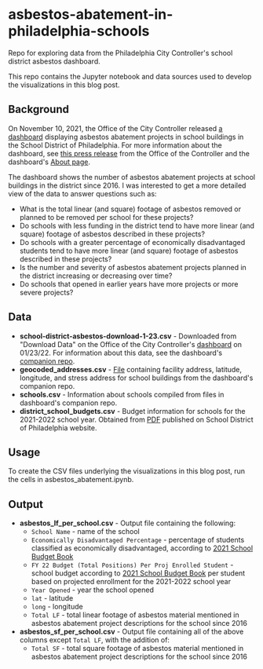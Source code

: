 # asbestos-abatement-in-philadelphia-schools
Repo for exploring data from the Philadelphia City Controller's school district asbestos dashboard.

This repo contains the Jupyter notebook and data sources used to develop the visualizations in this blog post.

## Background

On November 10, 2021, the Office of the City Controller released [a dashboard](https://controller.phila.gov/philadelphia-audits/interactive-asbestos-dashboard/#/) displaying asbestos abatement projects in school buildings in the School District of Philadelphia. For more information about the dashboard, see [this press release](https://controller.phila.gov/city-controllers-office-releases-dashboard-on-school-district-asbestos-projects/) from the Office of the Controller and the dashboard's [About page](https://controller.phila.gov/philadelphia-audits/interactive-asbestos-dashboard/#/about).

The dashboard shows the number of asbestos abatement projects at school buildings in the district since 2016. I was interested to get a more detailed view of the data to answer questions such as:

* What is the total linear (and square) footage of asbestos removed or planned to be removed per school for these projects?
* Do schools with less funding in the district tend to have more linear (and square) footage of asbestos described in these projects?
* Do schools with a greater percentage of economically disadvantaged students tend to have more linear (and square) footage of asbestos described in these projects?
* Is the number and severity of asbestos abatement projects planned in the district increasing or decreasing over time?
* Do schools that opened in earlier years have more projects or more severe projects?

## Data

* __school-district-asbestos-download-1-23.csv__ - Downloaded from "Download Data" on the Office of the City Controller's [dashboard](https://controller.phila.gov/philadelphia-audits/interactive-asbestos-dashboard/#/) on 01/23/22. For information about this data, see the dashboard's [companion repo](https://github.com/PhilaController/asbestos-dashboard-data).
* __geocoded_addresses.csv__ - [File](https://github.com/PhilaController/asbestos-dashboard-data/blob/main/data/interim/geocoded_addresses.xlsx) containing facility address, latitude, longitude, and stress address for school buildings from the dashboard's companion repo.
* __schools.csv__ - Information about schools compiled from files in dashboard's companion repo.
* __district_school_budgets.csv__ - Budget information for schools for the 2021-2022 school year. Obtained from [PDF](https://cdn.philasd.org/offices/budget/FY22_School_Budget_Book.pdf) published on School District of Philadelphia website.

## Usage

To create the CSV files underlying the visualizations in this blog post, run the cells in asbestos_abatement.ipynb.

## Output
* __asbestos_lf_per_school.csv__ - Output file containing the following:
    * `School Name` - name of the school
    * `Economically Disadvantaged Percentage` - percentage of students classified as economically disadvantaged, according to [2021 School Budget Book](https://cdn.philasd.org/offices/budget/FY22_School_Budget_Book.pdf)
    * `FY 22 Budget (Total Positions) Per Proj Enrolled Student` - school budget according to [2021 School Budget Book](https://cdn.philasd.org/offices/budget/FY22_School_Budget_Book.pdf) per student based on projected enrollment for the 2021-2022 school year
    * `Year Opened` - year the school opened
    * `lat` - latitude
    * `long` - longitude
    * `Total LF` - total linear footage of asbestos material mentioned in asbestos abatement project descriptions for the school since 2016
* __asbestos_sf_per_school.csv__ - Output file containing all of the above columns except `Total LF`, with the addition of:
    * `Total SF` - total square footage of asbestos material mentioned in asbestos abatement project descriptions for the school since 2016